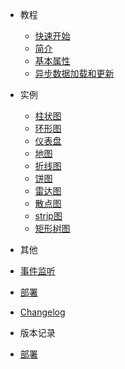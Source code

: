 <!-- 侧边栏 -->

- 教程
  - [快速开始](base-quickstart.md)
  - [简介]()
  - [基本属性]()
  - [异步数据加载和更新]()

- 实例
  - [柱状图](chart-bar.md)
  - [环形图](chart-donut.md)
  - [仪表盘](chart-gause.md)
  - [地图](chart-geo.md)
  - [折线图](chart-line.md)
  - [饼图](chart-pie.md)
  - [雷达图](chart-radar.md)
  - [散点图](chart-scatter.md)
  - [strip图](chart-strip.md)
  - [矩形树图](chart-treemap.md)



- 其他
 - [事件监听]()
 - [部署]()
 - [Changelog]()

- 版本记录
 - [部署]()
